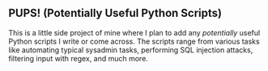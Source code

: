## PUPS! (Potentially Useful Python Scripts)

This is a little side project of mine where I plan to add any _potentially_ useful Python scripts I write or come across. The scripts range from various tasks like automating typical sysadmin tasks, performing SQL injection attacks, filtering input with regex, and much more.
